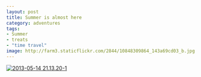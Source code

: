 ```yaml
---
layout: post
title: Summer is almost here
category: adventures
tags:
- Summer
- treats
- "time travel"
image: http://farm3.staticflickr.com/2844/10848309864_143a69cd03_b.jpg
---
```

<div class="photo">
<a href="http://www.flickr.com/photos/katydecorah/10848309864/" title="2013-05-14 21.13.20-1 by katydecorah, on Flickr"><img src="http://farm3.staticflickr.com/2844/10848309864_143a69cd03_b.jpg" class="pop-out" alt="2013-05-14 21.13.20-1"></a>
</div>